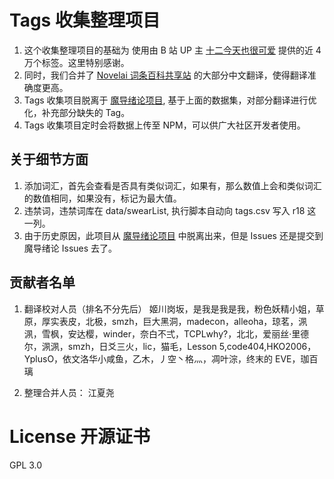 # Tags 收集整理项目

1. 这个收集整理项目的基础为 使用由 B 站 UP 主 [十二今天也很可爱](https://www.bilibili.com/video/BV1m84y1B7Ny/?p=1&t=285&vd_source=a2ecd44ec8a0a62c70f8b98747f4aa56) 提供的近 4 万个标签。这里特别感谢。
2. 同时，我们合并了 [Novelai 词条百科共享站](https://www.cerfai.com/#/) 的大部分中文翻译，使得翻译准确度更高。
3. Tags 收集项目脱离于 [魔导绪论项目](https://github.com/KonghaYao/ai-tag), 基于上面的数据集，对部分翻译进行优化，补充部分缺失的 Tag。
4. Tags 收集项目定时会将数据上传至 NPM，可以供广大社区开发者使用。

## 关于细节方面

1. 添加词汇，首先会查看是否具有类似词汇，如果有，那么数值上会和类似词汇的数值相同，如果没有，标记为最大值。
2. 违禁词，违禁词库在 data/swearList, 执行脚本自动向 tags.csv 写入 r18 这一列。
3. 由于历史原因，此项目从 [魔导绪论项目](https://github.com/KonghaYao/ai-tag) 中脱离出来，但是 Issues 还是提交到魔导绪论 Issues 去了。

## 贡献者名单

1. 翻译校对人员（排名不分先后）
   姬川岗坂，是我是我是我，粉色妖精小姐，草原，厚实表皮，北极，smzh，巨大黑洞，madecon，alleoha，琼茗，洬洬，雪枫，安达樱，winder，奈白不弍，TCPLwhy?，北北，爱丽丝·里德尔，洬洬，smzh，日爻三火，lic，猫毛，Lesson 5,code404,HKO2006，YplusO，依文洛华小咸鱼，乙木，丿空丶格灬，凋叶淙，终末的 EVE，珈百璃

2. 整理合并人员：
   江夏尧

# License 开源证书

GPL 3.0
